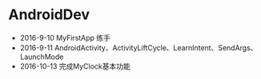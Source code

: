 # AndroidDev

- 2016-9-10 MyFirstApp 练手
- 2016-9-11 AndroidActivity、ActivityLiftCycle、LearnIntent、SendArgs、LaunchMode
- 2016-10-13 完成MyClock基本功能